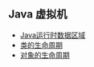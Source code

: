 ## Java 虚拟机

-   [Java运行时数据区域](https://github.com/huangdaren1997/Note/blob/master/Java/4.Java%20%E8%99%9A%E6%8B%9F%E6%9C%BA/1.JVM%E8%BF%90%E8%A1%8C%E6%97%B6%E6%95%B0%E6%8D%AE%E5%8C%BA.md)
-   [类的生命周期](https://github.com/huangdaren1997/Note/blob/master/Java/4.Java%20%E8%99%9A%E6%8B%9F%E6%9C%BA/2.%E7%B1%BB%E7%9A%84%E7%94%9F%E5%91%BD%E5%91%A8%E6%9C%9F.md)
-   [对象的生命周期](https://github.com/huangdaren1997/Note/blob/master/Java/4.Java%20%E8%99%9A%E6%8B%9F%E6%9C%BA/3.%E5%AF%B9%E8%B1%A1%E7%9A%84%E7%94%9F%E5%91%BD%E5%91%A8%E6%9C%9F.md)

